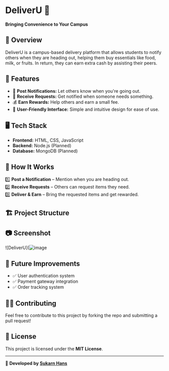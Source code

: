 # DeliverU 🚀  
**Bringing Convenience to Your Campus**  

## 📌 Overview  
DeliverU is a campus-based delivery platform that allows students to notify others when they are heading out, helping them buy essentials like food, milk, or fruits. In return, they can earn extra cash by assisting their peers.  

## 🌟 Features  
- 📢 **Post Notifications:** Let others know when you're going out.  
- 📩 **Receive Requests:** Get notified when someone needs something.  
- 💰 **Earn Rewards:** Help others and earn a small fee.  
- 🔄 **User-Friendly Interface:** Simple and intuitive design for ease of use.  

## 🖥️ Tech Stack  
- **Frontend:** HTML, CSS, JavaScript  
- **Backend:** Node.js (Planned)  
- **Database:** MongoDB (Planned)  

## 🚀 How It Works  
1️⃣ **Post a Notification** – Mention when you are heading out.  
2️⃣ **Receive Requests** – Others can request items they need.  
3️⃣ **Deliver & Earn** – Bring the requested items and get rewarded.  

## 🏗️ Project Structure  

## 📷 Screenshot  
![DeliverU](![image](https://github.com/user-attachments/assets/fed6b240-f9c8-4a3c-be4f-e3387c1aaa2f)


## 📌 Future Improvements  
- ✅ User authentication system  
- ✅ Payment gateway integration  
- ✅ Order tracking system  

## 👨‍💻 Contributing  
Feel free to contribute to this project by forking the repo and submitting a pull request!  

## 📄 License  
This project is licensed under the **MIT License**.  

---

🚀 **Developed by [Sukarn Hans](https://github.com/sukarnhans)**  

